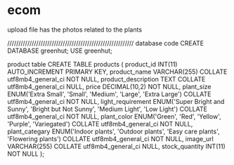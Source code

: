 # ecom

upload file has the photos related to the plants

/////////////////////////////////////////////////////////
database code
CREATE DATABASE greenhut;
USE greenhut;

product table
CREATE TABLE products (
    product_id INT(11) AUTO_INCREMENT PRIMARY KEY,
    product_name VARCHAR(255) COLLATE utf8mb4_general_ci NOT NULL,
    product_description TEXT COLLATE utf8mb4_general_ci NULL,
    price DECIMAL(10,2) NOT NULL,
    plant_size ENUM('Extra Small', 'Small', 'Medium', 'Large', 'Extra Large') COLLATE utf8mb4_general_ci NOT NULL,
    light_requirement ENUM('Super Bright and Sunny', 'Bright but Not Sunny', 'Medium Light', 'Low Light') COLLATE utf8mb4_general_ci NOT NULL,
    plant_color ENUM('Green', 'Red', 'Yellow', 'Purple', 'Variegated') COLLATE utf8mb4_general_ci NOT NULL,
    plant_categary ENUM('Indoor plants', 'Outdoor plants', 'Easy care plants', 'Flowering plants') COLLATE utf8mb4_general_ci NOT NULL,
    image_url VARCHAR(255) COLLATE utf8mb4_general_ci NULL,
    stock_quantity INT(11) NOT NULL
);

